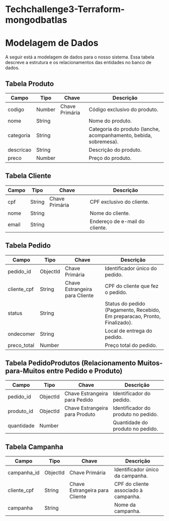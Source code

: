 ﻿# Techchallenge3-Terraform-mongodbatlas


# Modelagem de Dados

A seguir está a modelagem de dados para o nosso sistema. Essa tabela descreve a estrutura e os relacionamentos das entidades no banco de dados.

## Tabela Produto

| Campo         | Tipo           | Chave     | Descrição                                     |
|---------------|----------------|-----------|-----------------------------------------------|
| codigo        | Number         | Chave Primária | Código exclusivo do produto.              |
| nome          | String         |           | Nome do produto.                             |
| categoria     | String         |           | Categoria do produto (lanche, acompanhamento, bebida, sobremesa). |
| descricao     | String         |           | Descrição do produto.                        |
| preco         | Number         |           | Preço do produto.                            |

## Tabela Cliente

| Campo         | Tipo           | Chave     | Descrição                                     |
|---------------|----------------|-----------|-----------------------------------------------|
| cpf           | String         | Chave Primária | CPF exclusivo do cliente.                   |
| nome          | String         |           | Nome do cliente.                             |
| email         | String         |           | Endereço de e-mail do cliente.               |

## Tabela Pedido

| Campo         | Tipo           | Chave     | Descrição                                     |
|---------------|----------------|-----------|-----------------------------------------------|
| pedido_id     | ObjectId       | Chave Primária | Identificador único do pedido.             |
| cliente_cpf   | String         | Chave Estrangeira para Cliente | CPF do cliente que fez o pedido. |
| status        | String         |           | Status do pedido (Pagamento, Recebido, Em preparacao, Pronto, Finalizado). |
| ondecomer     | String         |           | Local de entrega do pedido.                 |
| preco_total   | Number         |           | Preço total do pedido.                       |

## Tabela PedidoProdutos (Relacionamento Muitos-para-Muitos entre Pedido e Produto)

| Campo         | Tipo           | Chave     | Descrição                                     |
|---------------|----------------|-----------|-----------------------------------------------|
| pedido_id     | ObjectId       | Chave Estrangeira para Pedido | Identificador do pedido. |
| produto_id    | ObjectId       | Chave Estrangeira para Produto | Identificador do produto no pedido. |
| quantidade    | Number         |           | Quantidade do produto no pedido.            |

## Tabela Campanha

| Campo         | Tipo           | Chave     | Descrição                                     |
|---------------|----------------|-----------|-----------------------------------------------|
| campanha_id   | ObjectId       | Chave Primária | Identificador único da campanha.           |
| cliente_cpf   | String         | Chave Estrangeira para Cliente | CPF do cliente associado à campanha. |
| campanha      | String         |           | Nome da campanha.                            |
